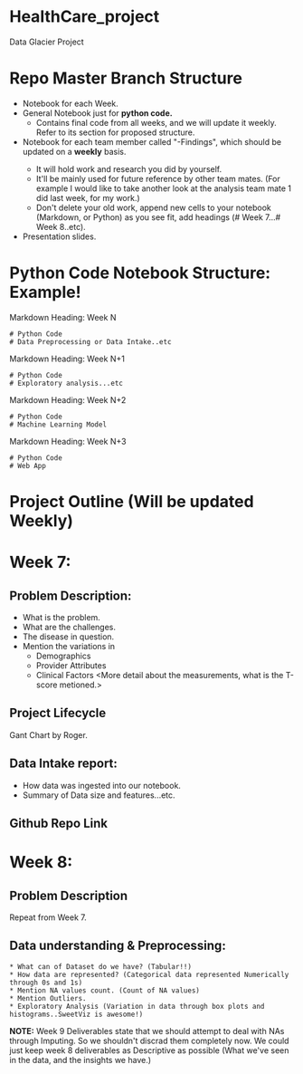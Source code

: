 # HealthCare_project
Data Glacier Project

# Repo Master Branch Structure

* Notebook for each Week.
* General Notebook just for **python code.** 
	* Contains final code from all weeks, and we will update it weekly. Refer to its section for proposed structure.
* Notebook for each team member called "<YourName>-Findings", which should be updated on a **weekly** basis.
  * It will hold work and research you did by yourself.
  * It'll be mainly used for future reference by other team mates. (For example I would like to take another look at the analysis team mate 1 did last week, for my work.)
  * Don't delete your old work, append new cells to your notebook (Markdown, or Python) as you see fit, add headings (# Week 7...# Week 8..etc).
* Presentation slides.

# Python Code Notebook Structure: Example!

Markdown Heading: Week N

```{python}
# Python Code
# Data Preprocessing or Data Intake..etc

```
Markdown Heading: Week N+1

```{python}
# Python Code
# Exploratory analysis...etc

```

Markdown Heading: Week N+2

```{python}
# Python Code
# Machine Learning Model

```

Markdown Heading: Week N+3

```{python}
# Python Code
# Web App

```
# Project Outline (Will be updated Weekly)

# Week 7:

## Problem Description: 

* What is the problem. 
* What are the challenges. 
* The disease in question. 
* Mention the variations in 
	* Demographics
	* Provider Attributes
	* Clinical Factors <More detail about the measurements, what is the T-score metioned.>


## Project Lifecycle

 Gant Chart by Roger.


## Data Intake report:

* How data was ingested into our notebook.
* Summary of Data size and features...etc.


## Github Repo Link




# Week 8:

## Problem Description

Repeat from Week 7.


## Data understanding & Preprocessing:

	* What can of Dataset do we have? (Tabular!!)
	* How data are represented? (Categorical data represented Numerically through 0s and 1s)
	* Mention NA values count. (Count of NA values)
	* Mention Outliers. 
	* Exploratory Analysis (Variation in data through box plots and histograms..SweetViz is awesome!)

**NOTE:** Week 9 Deliverables state that we should attempt to deal with NAs through Imputing. So we shouldn't discrad them completely now. 
We could just keep week 8 deliverables as Descriptive as possible (What we've seen in the data, and the insights we have.)
